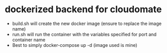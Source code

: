 # dockerized backend for cloudomate
* build.sh will create the new docker image (ensure to replace the image name)
* run.sh will run the container with the variables specified for port and container name
* Best to simply docker-compose up -d (image used is mine)
